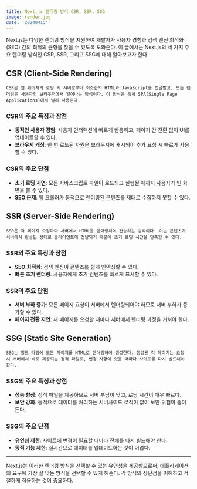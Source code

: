 ```yaml
---
title: Next.js 렌더링 방식 CSR, SSR, SSG
image: render.jpg
date: '20240415'
---
```


Next.js는 다양한 렌더링 방식을 지원하여 개발자가 사용자 경험과 검색 엔진 최적화(SEO) 간의 최적의 균형을 찾을 수 있도록 도와준다. 이 글에서는 Next.js의 세 가지 주요 렌더링 방식인 CSR, SSR, 그리고 SSG에 대해 알아보고자 한다.

## CSR (Client-Side Rendering)

```text
CSR은 웹 페이지의 로딩 시 서버로부터 최소한의 HTML과 JavaScript를 전달받고, 모든 렌더링은 사용자의 브라우저에서 일어나는 방식이다. 이 방식은 특히 SPA(Single Page Applications)에서 널리 사용된다.
```

### CSR의 주요 특징과 장점

- **동적인 사용자 경험**: 사용자 인터랙션에 빠르게 반응하고, 페이지 간 전환 없이 UI를 업데이트할 수 있다.
- **브라우저 캐싱**: 한 번 로드된 자원은 브라우저에 캐시되어 추가 요청 시 빠르게 사용할 수 있다.

### CSR의 주요 단점

- **초기 로딩 지연**: 모든 자바스크립트 파일이 로드되고 실행될 때까지 사용자가 빈 화면을 볼 수 있다.
- **SEO 문제**: 웹 크롤러가 동적으로 렌더링된 콘텐츠를 제대로 수집하지 못할 수 있다.

## SSR (Server-Side Rendering)

```text
SSR은 각 페이지 요청마다 서버에서 HTML을 렌더링하여 전송하는 방식이다. 이는 콘텐츠가 서버에서 완성된 상태로 클라이언트에 전달되기 때문에 초기 로딩 시간을 단축할 수 있다.
```

### SSR의 주요 특징과 장점

- **SEO 최적화**: 검색 엔진이 콘텐츠를 쉽게 인덱싱할 수 있다.
- **빠른 초기 렌더링**: 사용자에게 초기 컨텐츠를 빠르게 표시할 수 있다.

### SSR의 주요 단점

- **서버 부하 증가**: 모든 페이지 요청이 서버에서 렌더링되어야 하므로 서버 부하가 증가할 수 있다.
- **페이지 전환 지연**: 새 페이지를 요청할 때마다 서버에서 렌더링 과정을 거쳐야 한다.

## SSG (Static Site Generation)

```
SSG는 빌드 타임에 모든 페이지를 HTML로 렌더링하여 생성한다. 생성된 각 페이지는 요청 시 서버에서 바로 제공되는 정적 파일로, 변경 사항이 있을 때마다 사이트를 다시 빌드해야 한다.
```

### SSG의 주요 특징과 장점

- **성능 향상**: 정적 파일을 제공하므로 서버 부담이 낮고, 로딩 시간이 매우 빠르다.
- **보안 강화**: 동적으로 데이터를 처리하는 서버사이드 로직이 없어 보안 위험이 줄어든다.

### SSG의 주요 단점

- **유연성 제한**: 사이트에 변경이 필요할 때마다 전체를 다시 빌드해야 한다.
- **동적 기능 제한**: 실시간으로 데이터를 업데이트하는 것이 어렵다.

---

Next.js는 이러한 렌더링 방식을 선택할 수 있는 유연성을 제공함으로써, 애플리케이션의 요구에 가장 잘 맞는 방식을 선택할 수 있게 해준다. 각 방식의 장단점을 이해하고 적절하게 적용하는 것이 중요하다.
